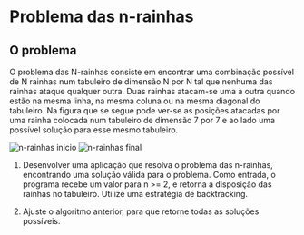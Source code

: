 # Problema das n-rainhas

## O problema

O problema das N-rainhas consiste em encontrar uma combinação possível de N rainhas num tabuleiro de dimensão N por N tal que nenhuma das rainhas ataque qualquer outra. Duas rainhas atacam-se uma à outra quando estão na mesma linha, na mesma coluna ou na mesma diagonal do tabuleiro. Na figura que se segue pode ver-se as posições atacadas por uma rainha colocada num tabuleiro de dimensão 7 por 7 e ao lado uma possível solução para esse mesmo tabuleiro.

![n-rainhas inicio](/images/nrainhas1.bmp)  ![n-rainhas final](/images/nrainhas2.bmp)

1. Desenvolver uma aplicação que resolva o problema das n-rainhas, encontrando uma solução válida para o problema. Como entrada, o programa recebe um valor para n >= 2, e retorna a disposição das rainhas no tabuleiro. Utilize uma estratégia de backtracking.

1. Ajuste o algoritmo anterior, para que retorne todas as soluções possíveis.
